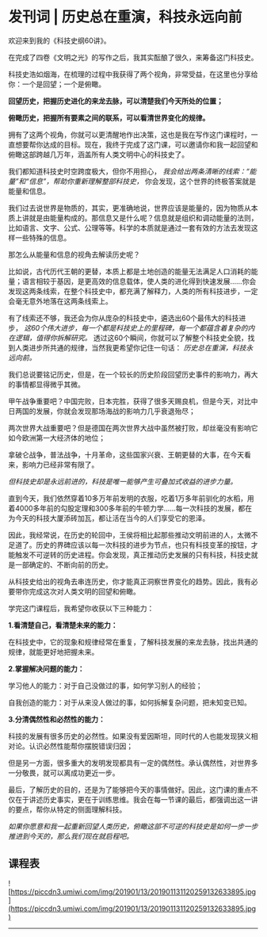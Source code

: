 # 发刊词 | 历史总在重演，科技永远向前

欢迎来到我的《科技史纲60讲》。

在完成了四卷《文明之光》的写作之后，我其实酝酿了很久，来筹备这门科技史。

科技史浩如烟海，在梳理的过程中我获得了两个视角，非常受益，在这里也分享给你：一个是回望；一个是俯瞰。

 **回望历史，把握历史进化的来龙去脉，可以清楚我们今天所处的位置；**

 **俯瞰历史，把握所有要素之间的联系，可以看清世界变化的规律。**

拥有了这两个视角，你就可以更清醒地作出决策，这也是我在写作这门课程时，一直想要帮你达成的目标。现在，我终于完成了这门课，可以邀请你和我一起回望和俯瞰这部跨越几万年，涵盖所有人类文明中心的科技史了。

我们都知道科技史时空跨度极大，但你不用担心， *我会给出两条清晰的线索：“能量”和“信息”，帮助你重新理解整部科技史，* 你会发现，这个世界的终极答案就是能量和信息。

我们过去说世界是物质的，其实，更准确地说，世界应该是能量的，因为物质从本质上讲就是由能量构成的。那信息又是什么呢？信息就是组织和调动能量的法则，比如语言、文字、公式、公理等等。科学的本质就是通过一套有效的方法去发现这样一些特殊的信息。

那怎么从能量和信息的视角去解读历史呢？

比如说，古代历代王朝的更替，本质上都是土地创造的能量无法满足人口消耗的能量；语言相较于基因，是更高效的信息载体，使人类的进化得到快速发展……你会发现这两条线索，在整个科技史中，都充满了解释力，人类的所有科技进步，一定会毫无意外地落在这两条线索上。

有了线索还不够，我还会为你从庞杂的科技史中，遴选出60个最伟大的科技进步， *这60个伟大进步，每一个都是科技史上的里程碑，每一个都蕴含着复杂的内在逻辑，值得你拆解研究。* 透过这60个瞬间，你就可以了解整个科技史全貌，找到人类进步所共通的规律，当然我更希望你记住一句话： *历史总在重演，科技永远向前。*

我们总说要铭记历史，但是，在一个较长的历史阶段回望历史事件的影响力，再大的事情都显得微乎其微。

甲午战争重要吧？中国完败，日本完胜，获得了很多天赐良机，但是今天，对比中日两国的发展，你就会发现那场海战的影响力几乎衰退殆尽；

两次世界大战重要吧？但是德国在两次世界大战中虽然被打败，却丝毫没有影响它如今欧洲第一大经济体的地位；

拿破仑战争，普法战争，十月革命，这些国家兴衰、王朝更替的大事，在今天看来，影响力已经非常有限了。

 *但科技史却是永远前进的，科技是唯一能够产生可叠加式收益的进步力量。*

直到今天，我们依然穿着10多万年前发明的衣服，吃着1万多年前驯化的水稻，用着4000多年前的勾股定理和300多年前的牛顿力学……每一次科技的发展，都在为今天的科技大厦添砖加瓦，都让活在当今的人们享受它的恩泽。

因此，我经常说，在历史的轮回中，王侯将相比起那些推动文明前进的人，太微不足道了。历史的界碑应该以每一次科技的进步为节点，也只有科技变革的按钮，才能触发不可逆转的历史进程。你会发现，真正推动历史发展的只有科技，科技史就是一部确定的、不断向前的历史。

从科技史给出的视角去串连历史，你才能真正洞察世界变化的趋势。因此，我有必要带你完成这次对人类文明的回望和俯瞰。

学完这门课程后，我希望你收获以下三种能力：

 **1.看清楚自己，看清楚未来的能力：**

在科技史中，它的现象和规律经常在重复，了解科技发展的来龙去脉，找出共通的规律，就能更好地把握未来。

 **2.掌握解决问题的能力：**

学习他人的能力：对于自己没做过的事，如何学习别人的经验；

自我创造的能力：对于从来没人做过的事，如何拆解复杂问题，把未知变已知。

 **3.分清偶然性和必然性的能力：**

科技的发展有很多历史的必然性。如果没有爱因斯坦，同时代的人也能发现狭义相对论。认识必然性能帮你摆脱错误归因；

但是另一方面，很多重大的发明发现都具有一定的偶然性。承认偶然性，对世界多一分敬畏，就可以离成功更近一步。

最后，了解历史的目的，还是为了能够把今天的事情做好。因此，这门课的重点不仅在于讲述历史事实，更在于训练思维。我会在每一节课的最后，都强调出这一讲的要点，帮你从特定的侧面理解科技。

 *如果你愿意和我一起重新回望人类历史，俯瞰这部不可逆的科技史是如何一步一步推进到今天的，那么我们现在就启程吧。*

## 课程表

![https://piccdn3.umiwi.com/img/201901/13/201901131120259132633895.jpg](https://piccdn3.umiwi.com/img/201901/13/201901131120259132633895.jpg)

---
